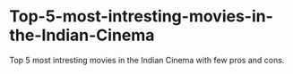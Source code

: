 # Top-5-most-intresting-movies-in-the-Indian-Cinema
Top 5 most intresting movies in the Indian Cinema with few pros and cons. 
